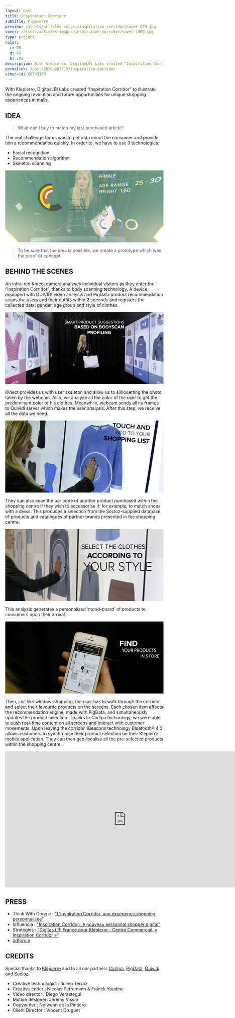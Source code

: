 ```yaml
---
layout: post
title: Inspiration Corridor
subtitle: Klepierre
preview: /assets/articles-images/inspiration_corridor/cover-620.jpg
cover: /assets/articles-images/inspiration_corridor/cover-1400.jpg
type: project
color:
  r: 20
  g: 42
  b: 102
description: With Klepierre, DigitasLBi Labs created “Inspiration Corridor” to illustrate the ongoing revolution and future opportunities for unique shopping experiences in malls.
permalink: /post/95269287719/inspiration-corridor
vimeo-id: 88783300
---
```


With Klepierre, DigitasLBi Labs created “Inspiration Corridor” to illustrate the ongoing revolution and future opportunities for unique shopping experiences in malls.

## IDEA
> What can I buy to match my last purchased article?

The real challenge for us was to get data about the consumer and provide him a recommendation quickly. In order to, we have to use 3 technologies:

- Facial recognition
- Recommendation algorithm
- Skeleton scanning

![image](/assets/articles-images/inspiration_corridor/1.jpg)

> To be sure that the idea is possible, we create a prototype which was the proof of concept.

## BEHIND THE SCENES

An infra-red Kinect camera analyses individual visitors as they enter the “Inspiration Corridor”, thanks to body scanning technology. A device equipped with QUIVIDI video analysis and PigData product recommendation scans the users and their outfits within 2 seconds and registers the collected data: gender, age group and style of clothes.

![image](/assets/articles-images/inspiration_corridor/2.jpg)


Kinect provides us with user skeleton and allow us to silhouetting the photo taken by the webcam. Also, we analyse all the color of the user to get the predominant color of his clothes. Meanwhile, webcam sends all its frames to Quividi server which makes the user analysis. After this step, we receive all the data we need.

![image](/assets/articles-images/inspiration_corridor/3.jpg)


They can also scan the bar code of another product purchased within the shopping centre if they wish to accessorise it: for example, to match shoes with a dress. This produces a selection from the Socloz-supplied database of products and catalogues of partner brands presented in the shopping centre.

![image](/assets/articles-images/inspiration_corridor/4.jpg)


This analysis generates a personalised ‘mood-board’ of products to consumers upon their arrival.

![image](/assets/articles-images/inspiration_corridor/5.jpg)


Then, just like window-shopping, the user has to walk through the corridor and select their favourite products on the screens. Each chosen item affects the recommendation engine, made with PigData, and simultaneously updates the product selection. Thanks to Carlipa technology, we were able to push real-time content on all screens and interact with customer movements.
Upon leaving the corridor, iBeacons technology Bluetooth® 4.0 allows customers to synchronise their product selection on their Klépierre mobile application. They can then geo-localise all the pre-selected products within the shopping centre.


<iframe src="https://player.vimeo.com/video/88783300" width="770" height="433" frameborder="0" webkitallowfullscreen mozallowfullscreen allowfullscreen class="uk-responsive-width"></iframe>

## PRESS

- Think With Google : ["L’Inspiration Corridor, une expérience shopping personnalisée"](https://www.thinkwithgoogle.com/intl/fr-fr/inspirations/success-stories/linspiration-corridor-une-experience-shopping-personnalisee/)
- Influencia : ["Inspiration Corridor: le nouveau personnal shopper digital"](http://www.influencia.net/fr/actualites/in,audace,inspiration-corridor-nouveau-personnal-shopper-digital,4258.html)
- Stratégies : ["Digitas LBi France pour Klépierre - Centre Commercial, « Inspiration Corridor »"](https://www.strategies.fr/creations/campagnes/231898/digitas-lbi-france-pour-klepierre-centre-commercial-inspiration-corridor-mars-2014.html)
- [adforum](https://fr.adforum.com/creative-work/ad/player/34506612/inspiration-corridor/klepierre)

## CREDITS

Special thanks to [Klépierre](http://www.klepierre.com/) and to all our partners [Carlipa](http://www.carlipa.com/), [PigData](http://www.pigdata.net/), [Quividi](http://www.quividi.com/) and [Socloz](http://www.socloz.com/).

- Creative technologist : Julien Terraz
- Creative coder : Nicolas Petremann & Franck Youdine
- Video director : Diego Verastegui
- Motion designer: Jeremy Vissio
- Copywriter : Nolwenn de la Pintière
- Client Director :  Vincent Druguet
